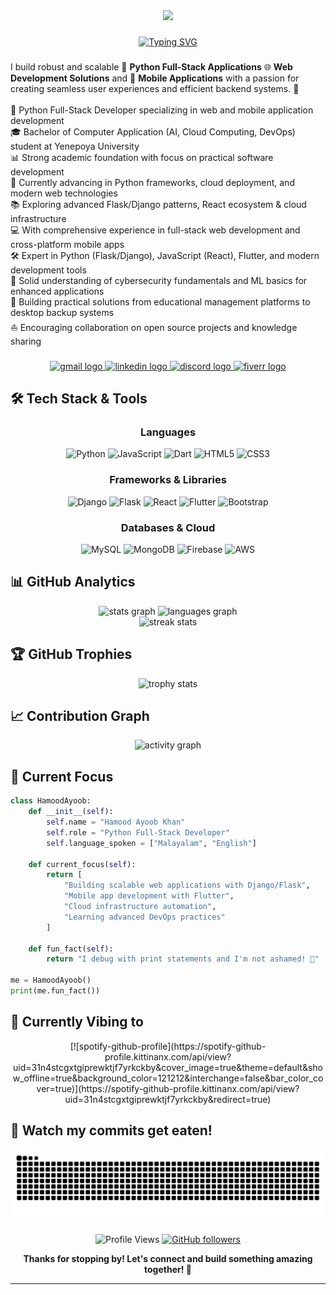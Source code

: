 <div align="center">
  <img height="200" src="https://i.ibb.co/Jw0csh9c/header-1.png"  />
</div>

###

<div align="center">
  
  [![Typing SVG](https://readme-typing-svg.herokuapp.com?font=Fira+Code&pause=1000&color=9745F5&center=true&vCenter=true&width=435&lines=Python+Full-Stack+Developer;Django+%26+Flask+Expert;Mobile+App+Developer;Cloud+Enthusiast;Always+Learning+New+Things)](https://git.io/typing-svg)
  
</div>

###

<p align="left">I build robust and scalable 🐍 <strong>Python Full-Stack Applications</strong> 🌐 <strong>Web Development Solutions</strong> and 📱 <strong>Mobile Applications</strong> with a passion for creating seamless user experiences and efficient backend systems. 🚀<br><br>🐍 Python Full-Stack Developer specializing in web and mobile application development<br>🎓 Bachelor of Computer Application (AI, Cloud Computing, DevOps) student at Yenepoya University<br>📊 Strong academic foundation with focus on practical software development<br>🌱 Currently advancing in Python frameworks, cloud deployment, and modern web technologies<br>📚 Exploring advanced Flask/Django patterns, React ecosystem & cloud infrastructure<br>💻 With comprehensive experience in full-stack web development and cross-platform mobile apps<br>🛠️ Expert in Python (Flask/Django), JavaScript (React), Flutter, and modern development tools<br>🔐 Solid understanding of cybersecurity fundamentals and ML basics for enhanced applications<br>🌟 Building practical solutions from educational management platforms to desktop backup systems<br>⛵ Encouraging collaboration on open source projects and knowledge sharing</p>

###

<div align="center">
  <a href="mailto:hamoodayoob33@gmail.com" target="_blank">
    <img src="https://img.shields.io/static/v1?message=Gmail&logo=gmail&label=&color=D14836&logoColor=white&labelColor=&style=for-the-badge" height="50" alt="gmail logo"  />
  </a>
  <a href="https://www.linkedin.com/in/hamood-ayoob-khan-b19917368" target="_blank">
    <img src="https://img.shields.io/static/v1?message=LinkedIn&logo=linkedin&label=&color=0077B5&logoColor=white&labelColor=&style=for-the-badge" height="50" alt="linkedin logo"  />
  </a>
  <a href="https://discord.gg/Mr2GsMFceA" target="_blank">
    <img src="https://img.shields.io/static/v1?message=Discord&logo=discord&label=&color=7289DA&logoColor=white&labelColor=&style=for-the-badge" height="50" alt="discord logo"  />
  </a>
  <a href="https://www.fiverr.com/yourusername" target="_blank">
    <img src="https://img.shields.io/static/v1?message=Fiverr&logo=fiverr&label=&color=1DBF73&logoColor=white&labelColor=&style=for-the-badge" height="50" alt="fiverr logo"  />
  </a>
</div>

###

## 🛠️ Tech Stack & Tools

<div align="center">

### Languages
![Python](https://img.shields.io/badge/python-3670A0?style=for-the-badge&logo=python&logoColor=ffdd54)
![JavaScript](https://img.shields.io/badge/javascript-%23323330.svg?style=for-the-badge&logo=javascript&logoColor=%23F7DF1E)
![Dart](https://img.shields.io/badge/dart-%230175C2.svg?style=for-the-badge&logo=dart&logoColor=white)
![HTML5](https://img.shields.io/badge/html5-%23E34F26.svg?style=for-the-badge&logo=html5&logoColor=white)
![CSS3](https://img.shields.io/badge/css3-%231572B6.svg?style=for-the-badge&logo=css3&logoColor=white)

### Frameworks & Libraries
![Django](https://img.shields.io/badge/django-%23092E20.svg?style=for-the-badge&logo=django&logoColor=white)
![Flask](https://img.shields.io/badge/flask-%23000.svg?style=for-the-badge&logo=flask&logoColor=white)
![React](https://img.shields.io/badge/react-%2320232a.svg?style=for-the-badge&logo=react&logoColor=%2361DAFB)
![Flutter](https://img.shields.io/badge/Flutter-%2302569B.svg?style=for-the-badge&logo=Flutter&logoColor=white)
![Bootstrap](https://img.shields.io/badge/bootstrap-%23563D7C.svg?style=for-the-badge&logo=bootstrap&logoColor=white)

### Databases & Cloud
![MySQL](https://img.shields.io/badge/mysql-%2300f.svg?style=for-the-badge&logo=mysql&logoColor=white)
![MongoDB](https://img.shields.io/badge/MongoDB-%234ea94b.svg?style=for-the-badge&logo=mongodb&logoColor=white)
![Firebase](https://img.shields.io/badge/firebase-%23039BE5.svg?style=for-the-badge&logo=firebase)
![AWS](https://img.shields.io/badge/AWS-%23FF9900.svg?style=for-the-badge&logo=amazon-aws&logoColor=white)

</div>

###

## 📊 GitHub Analytics

<div align="center">
  <img src="https://github-readme-stats.vercel.app/api?username=HamoodAyoob&hide_title=false&hide_rank=false&show_icons=true&include_all_commits=true&count_private=true&disable_animations=false&theme=radical&locale=en&hide_border=true&bg_color=0D1117" height="150" alt="stats graph"  />
  <img src="https://github-readme-stats.vercel.app/api/top-langs?username=HamoodAyoob&locale=en&hide_title=false&layout=compact&card_width=320&langs_count=8&theme=radical&hide_border=true&bg_color=0D1117" height="150" alt="languages graph"  />
</div>

<div align="center">
  <img src="https://github-readme-streak-stats.herokuapp.com/?user=HamoodAyoob&theme=radical&hide_border=true&background=0D1117" alt="streak stats"/>
</div>

###

## 🏆 GitHub Trophies
<div align="center">
  <img src="https://github-profile-trophy.vercel.app/?username=HamoodAyoob&theme=radical&no-frame=true&no-bg=true&margin-w=4" alt="trophy stats"/>
</div>

###

## 📈 Contribution Graph
<div align="center">
  <img src="https://github-readme-activity-graph.vercel.app/graph?username=HamoodAyoob&theme=react-dark&bg_color=0D1117&hide_border=true" alt="activity graph"/>
</div>

###

## 🎯 Current Focus

```python
class HamoodAyoob:
    def __init__(self):
        self.name = "Hamood Ayoob Khan"
        self.role = "Python Full-Stack Developer"
        self.language_spoken = ["Malayalam", "English"]
        
    def current_focus(self):
        return [
            "Building scalable web applications with Django/Flask",
            "Mobile app development with Flutter",
            "Cloud infrastructure automation",
            "Learning advanced DevOps practices"
        ]
    
    def fun_fact(self):
        return "I debug with print statements and I'm not ashamed! 🐛"

me = HamoodAyoob()
print(me.fun_fact())
```

###


## 🎵 Currently Vibing to
  <div align="center">
[![spotify-github-profile](https://spotify-github-profile.kittinanx.com/api/view?uid=31n4stcgxtgiprewktjf7yrkckby&cover_image=true&theme=default&show_offline=true&background_color=121212&interchange=false&bar_color_cover=true)](https://spotify-github-profile.kittinanx.com/api/view?uid=31n4stcgxtgiprewktjf7yrkckby&redirect=true)
  </div>

## 🐍 Watch my commits get eaten!
<div align="center">
  <img src="https://raw.githubusercontent.com/HamoodAyoob/HamoodAyoob/output/snake.svg" alt="Snake animation" />
</div>

###

<div align="center">
  
  ![Profile Views](https://komarev.com/ghpvc/?username=HamoodAyoob&label=Profile%20views&color=0e75b6&style=flat)
  [![GitHub followers](https://img.shields.io/github/followers/HamoodAyoob?label=Follow&style=social)](https://github.com/HamoodAyoob)
  
  **Thanks for stopping by! Let's connect and build something amazing together! 🚀**
  
</div>

---

